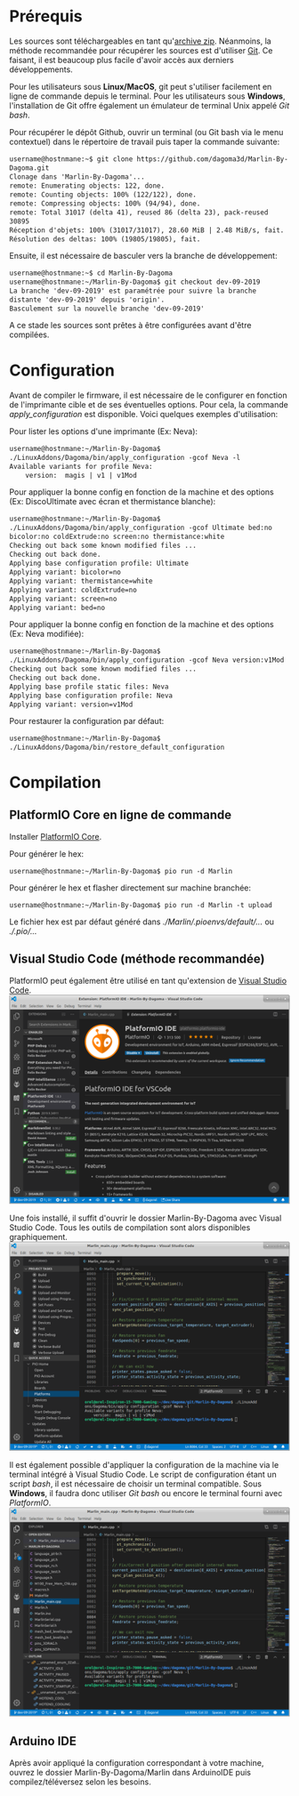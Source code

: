 # Prérequis

Les sources sont téléchargeables en tant qu'[archive zip](https://github.com/dagoma3d/Marlin-By-Dagoma/archive/dev-09-2019.zip).
Néanmoins, la méthode recommandée pour récupérer les sources est d'utiliser [Git](https://git-scm.com/). Ce faisant, il est beaucoup plus facile d'avoir accès aux derniers développements.

Pour les utilisateurs sous **Linux/MacOS**, git peut s'utiliser facilement en ligne de commande depuis le terminal.
Pour les utilisateurs sous **Windows**, l'installation de Git offre également un émulateur de terminal Unix appelé *Git bash*.

Pour récupérer le dépôt Github, ouvrir un terminal (ou Git bash via le menu contextuel) dans le répertoire de travail puis taper la commande suivante:
```console
username@hostnmane:~$ git clone https://github.com/dagoma3d/Marlin-By-Dagoma.git
Clonage dans 'Marlin-By-Dagoma'...
remote: Enumerating objects: 122, done.
remote: Counting objects: 100% (122/122), done.
remote: Compressing objects: 100% (94/94), done.
remote: Total 31017 (delta 41), reused 86 (delta 23), pack-reused 30895
Réception d'objets: 100% (31017/31017), 28.60 MiB | 2.48 MiB/s, fait.
Résolution des deltas: 100% (19805/19805), fait.
```

Ensuite, il est nécessaire de basculer vers la branche de développement:
```console
username@hostnmane:~$ cd Marlin-By-Dagoma
username@hostnmane:~/Marlin-By-Dagoma$ git checkout dev-09-2019
La branche 'dev-09-2019' est paramétrée pour suivre la branche distante 'dev-09-2019' depuis 'origin'.
Basculement sur la nouvelle branche 'dev-09-2019'
```
A ce stade les sources sont prêtes à être configurées avant d'être compilées.

# Configuration

Avant de compiler le firmware, il est nécessaire de le configurer en fonction de l'imprimante cible et de ses éventuelles options. Pour cela, la commande *apply_configuration* est disponible. Voici quelques exemples d'utilisation:

Pour lister les options d'une imprimante (Ex: Neva):
```console
username@hostnmane:~/Marlin-By-Dagoma$ ./LinuxAddons/Dagoma/bin/apply_configuration -gcof Neva -l
Available variants for profile Neva:
    version:  magis | v1 | v1Mod
```

Pour appliquer la bonne config en fonction de la machine et des options (Ex: DiscoUltimate avec écran et thermistance blanche):
```console
username@hostnmane:~/Marlin-By-Dagoma$ ./LinuxAddons/Dagoma/bin/apply_configuration -gcof Ultimate bed:no bicolor:no coldExtrude:no screen:no thermistance:white
Checking out back some known modified files ...
Checking out back done.
Applying base configuration profile: Ultimate
Applying variant: bicolor=no
Applying variant: thermistance=white
Applying variant: coldExtrude=no
Applying variant: screen=no
Applying variant: bed=no
```

Pour appliquer la bonne config en fonction de la machine et des options (Ex: Neva modifiée):
```console
username@hostnmane:~/Marlin-By-Dagoma$ ./LinuxAddons/Dagoma/bin/apply_configuration -gcof Neva version:v1Mod
Checking out back some known modified files ...
Checking out back done.
Applying base profile static files: Neva
Applying base configuration profile: Neva
Applying variant: version=v1Mod
```

Pour restaurer la configuration par défaut:
```console
username@hostnmane:~/Marlin-By-Dagoma$ ./LinuxAddons/Dagoma/bin/restore_default_configuration
```

# Compilation

## PlatformIO Core en ligne de commande

Installer [PlatformIO Core](http://docs.platformio.org/en/stable/installation.html).

Pour générer le hex:
```console
username@hostnmane:~/Marlin-By-Dagoma$ pio run -d Marlin
```

Pour générer le hex et flasher directement sur machine branchée:
```console
username@hostnmane:~/Marlin-By-Dagoma$ pio run -d Marlin -t upload
```

Le fichier hex est par défaut généré dans *./Marlin/.pioenvs/default/...* ou *./.pio/...*

## Visual Studio Code (méthode recommandée)

PlatformIO peut également être utilisé en tant qu'extension de [Visual Studio Code](https://code.visualstudio.com/).
![Extension PlatformIO](/Documentation/vscode/pio.png)

Une fois installé, il suffit d'ouvrir le dossier Marlin-By-Dagoma avec Visual Studio Code. Tous les outils de compilation sont alors disponibles graphiquement.
![Commandes PlatformIO](/Documentation/vscode/compilation.png)

Il est également possible d'appliquer la configuration de la machine via le terminal intégré à Visual Studio Code.
Le script de configuration étant un script *bash*, il est nécessaire de choisir un terminal compatible. Sous **Windows**, il faudra donc utiliser *Git bash* ou encore le terminal fourni avec *PlatformIO*.
![Terminal](/Documentation/vscode/terminal.png)

## Arduino IDE

Après avoir appliqué la configuration correspondant à votre machine, ouvrez le dossier Marlin-By-Dagoma/Marlin dans ArduinoIDE puis compilez/téléversez selon les besoins.
